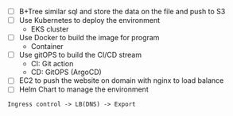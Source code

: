 -[ ] B+Tree similar sql and store the data on the file and push to S3
-[ ] Use Kubernetes to deploy the environment 
  - EKS cluster
-[ ] Use Docker to build the image for program
  - Container 
-[ ] Use gitOPS to build the CI/CD stream
  - CI: Git action
  - CD: GitOPS (ArgoCD)
-[ ] EC2 to push the website on domain with nginx to load balance
-[ ] Helm Chart to manage the environment 

```
Ingress control -> LB(DNS) -> Export
```